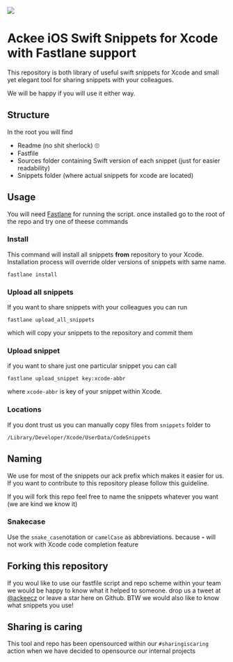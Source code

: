 ![](http://img.ack.ee/default/image/test/ios_snippets_logo.png)
# Ackee iOS Swift Snippets for Xcode with Fastlane support

This repository is both library of useful swift snippets for Xcode and small yet elegant tool for sharing snippets with your colleagues. 

We will be happy if you will use it either way. 

## Structure 
In the root you will find 
- Readme (no shit sherlock) 🙄
- Fastfile 
- Sources folder containing Swift version of each snippet (just for easier readability)
- Snippets folder (where actual snippets for xcode are located)

## Usage 
You will need [Fastlane][1] for running the script. once installed go to the root of the repo and try one of theese commands

### Install
This command will install all snippets **from** repository to your Xcode. Installation process will override older versions of snippets with same name.
```
fastlane install
```

### Upload all snippets
If you want to share snippets with your colleagues you can run 
```
fastlane upload_all_snippets
```

which will copy your snippets to the repository and commit them

### Upload snippet 

if you want to share just one particular snippet you can call 
```
fastlane upload_snippet key:xcode-abbr
```
where `xcode-abbr` is key of your snippet within Xcode. 

### Locations

If you dont trust us you can manually copy files from `snippets` folder to 
```
/Library/Developer/Xcode/UserData/CodeSnippets
```


## Naming
We use for most of the snippets our ack prefix which makes it easier for us. If you want to contribute to this repository please follow this guideline. 

If you will fork this repo feel free to name the snippets whatever you want (we are kind we know it)

### Snakecase
Use the `snake_case`notation or `camelCase` as abbreviations. because **-**
will not work with Xcode code completion feature

## Forking this repository 
If you woul like to use our fastfile script and repo scheme within your team we would be happy to know what it helped to someone. drop us a tweet at [@ackeecz][2] or leave a star here on Github. BTW we would also like to know what snippets you use!

## Sharing is caring
This tool and repo has been opensourced within our `#sharingiscaring` action when we have decided to opensource our internal projects

[1]:	https://github.com/fastlane/fastlane
[2]:	https://twitter.com/AckeeCZ